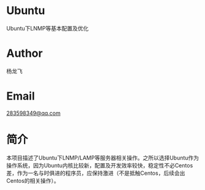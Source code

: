 # Ubuntu
Ubuntu下LNMP等基本配置及优化

# Author
杨龙飞

# Email
283598349@qq.com

# 简介
本项目描述了Ubuntu下LNMP/LAMP等服务器相关操作。之所以选择Ubuntu作为操作系统，因为Ubuntu内核比较新，配置及开发效率较快，稳定性不必Centos差，作为一名与时俱进的程序员，应保持激进（不是抵触Centos，后续会出Centos的相关操作）。
